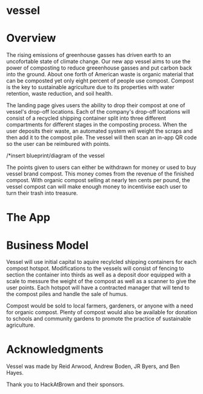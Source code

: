 # vessel

# Overview

The rising emissions of greenhouse gasses has driven earth to an uncofortable state of climate change. Our new app vessel aims to use the power of composting to reduce greeenhouse gasses and put carbon back into the ground. About one forth of American waste is organic material that can be composted yet only eight percent of people use compost. Compost is the key to sustainable agriculture due to its properties with water retention, waste reduction, and soil health.

The landing page gives users the ability to drop their compost at one of vessel's drop-off locations. Each of the company's drop-off locations will consist of a recycled shipping container split into three different compartments for different stages in the composting process. When the user deposits their waste, an automated system will weight the scraps and then add it to the compost pile. The vessel will then scan an in-app QR code so the user can be reimbured with points.

/*insert blueprint/diagram of the vessel 

The points given to users can either be withdrawn for money or used to buy vessel brand compost. This money comes from the revenue of the finished compost. With organic compost selling at nearly ten cents per pound, the vessel compost can will make enough money to incentivise each user to turn their trash into treasure.

# The App

# Business Model

Vessel will use initial capital to aquire recylcled shipping containers for each compost hotspot. Modifications to the vessels will consist of fencing to section the container into thirds as well as a deposit door equipped with a scale to messure the weight of the compost as well as a scanner to give the user points. Each hotspot will have a contracted manager that will tend to the compost piles and handle the sale of humus.

Compost would be sold to local farmers, gardeners, or anyone with a need for organic compost. Plenty of compost would also be available for donation to schools and community gardens to promote the practice of sustainable agriculture.

# Acknowledgments

Vessel was made by Reid Arwood, Andrew Boden, JR Byers, and Ben Hayes. 

Thank you to HackAtBrown and their sponsors.
